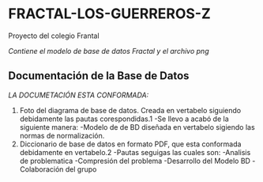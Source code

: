 # FRACTAL-LOS-GUERREROS-Z
Proyecto del colegio Frantal

*Contiene el modelo de base de datos Fractal y el archivo png* 
## Documentación de la Base de Datos
*LA DOCUMETACIÓN ESTA CONFORMADA:*
1. Foto del diagrama de base de datos. Creada en vertabelo siguiendo debidamente las pautas corespondidas.1
    -Se llevo a acabó de la siguiente manera:
    -Modelo de de BD diseñada en vertabelo sigiendo las normas de normalización. 
2. Diccionario de base de datos en formato PDF, que esta conformada debidamente en vertabelo.2
    -Pautas seguigas las cuales son:
    -Analisis de problematica
    -Compresión del problema 
    -Desarrollo del Modelo BD
    -Colaboración del grupo
